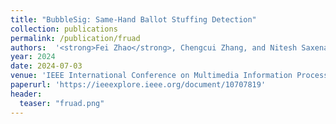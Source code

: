 ```yaml
---
title: "BubbleSig: Same-Hand Ballot Stuffing Detection"
collection: publications
permalink: /publication/fruad
authors:  '<strong>Fei Zhao</strong>, Chengcui Zhang, and Nitesh Saxena'
year: 2024
date: 2024-07-03 
venue: 'IEEE International Conference on Multimedia Information Processing and Retrieval (IEEE MIPR2024)'
paperurl: 'https://ieeexplore.ieee.org/document/10707819'
header:
  teaser: "fruad.png"
---
```



